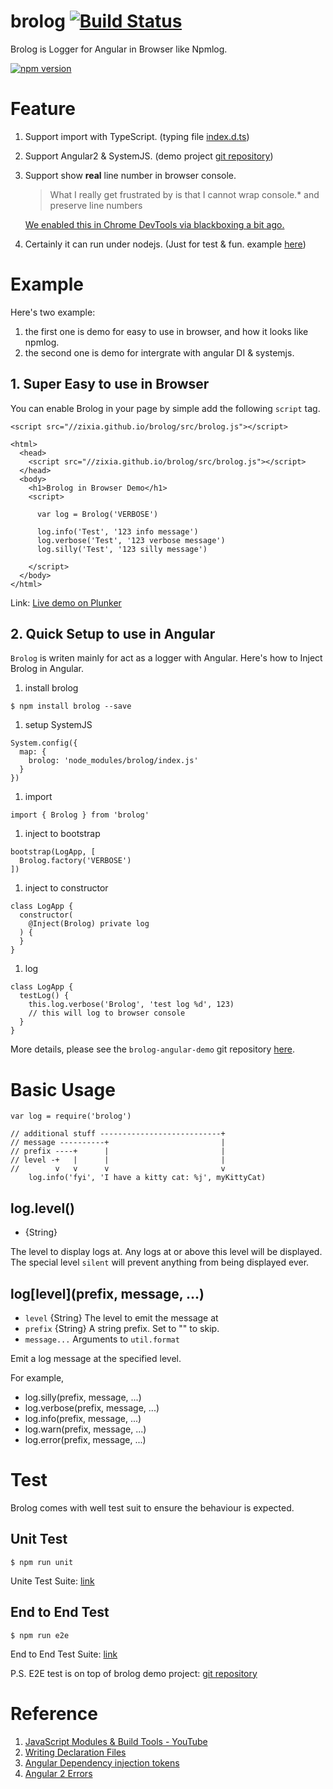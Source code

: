 # brolog  [![Build Status](https://travis-ci.org/zixia/brolog.svg?branch=master)](https://travis-ci.org/zixia/brolog)

Brolog is Logger for Angular in Browser like Npmlog.

[![npm version](https://badge.fury.io/js/brolog.svg)](https://badge.fury.io/js/brolog)

# Feature

1. Support import with TypeScript. (typing file [index.d.ts](https://github.com/zixia/brolog/blob/master/index.d.ts))
1. Support Angular2 & SystemJS. (demo project [git repository](https://github.com/zixia/brolog-angular-demo))
1. Support show **real** line number in browser console.
    > What I really get frustrated by is that I cannot wrap console.* and preserve line numbers

    [We enabled this in Chrome DevTools via blackboxing a bit ago.](https://gist.github.com/paulirish/c307a5a585ddbcc17242)
1. Certainly it can run under nodejs. (Just for test & fun. example [here](https://github.com/zixia/brolog/blob/master/example/npm-like-logger.js))

# Example

Here's two example: 

1. the first one is demo for easy to use in browser, and how it looks like npmlog.
1. the second one is demo for intergrate with angular DI & systemjs.

## 1. Super Easy to use in Browser

You can enable Brolog in your page by simple add the following `script` tag.

```
<script src="//zixia.github.io/brolog/src/brolog.js"></script>
```

```
<html>
  <head>
    <script src="//zixia.github.io/brolog/src/brolog.js"></script>
  </head>
  <body>
    <h1>Brolog in Browser Demo</h1>
    <script>

      var log = Brolog('VERBOSE')

      log.info('Test', '123 info message')
      log.verbose('Test', '123 verbose message')
      log.silly('Test', '123 silly message')

    </script>
  </body>
</html>
```

Link: [Live demo on Plunker](http://embed.plnkr.co/tvO9MHscHuOM5XvZRIU6/)

## 2. Quick Setup to use in Angular

`Brolog` is writen mainly for act as a logger with Angular. Here's how to Inject Brolog in Angular.

1. install brolog  
  ```
  $ npm install brolog --save
  ```
  
1. setup SystemJS  
  ```
  System.config({
    map: {
      brolog: 'node_modules/brolog/index.js'
    }
  })
  ```
  
1. import  
  ```
  import { Brolog } from 'brolog'
  ```
    
1. inject to bootstrap  
  ```
  bootstrap(LogApp, [
    Brolog.factory('VERBOSE')
  ])
  ```
  
1. inject to constructor  
  ```
  class LogApp {
    constructor(
      @Inject(Brolog) private log
    ) {
    }
  }
  ```
  
1. log  
  ```
  class LogApp {
    testLog() {
      this.log.verbose('Brolog', 'test log %d', 123)
      // this will log to browser console
    }
  }
  ```

More details, please see the `brolog-angular-demo` git repository [here](https://github.com/zixia/brolog-angular-demo).

# Basic Usage

```
var log = require('brolog')

// additional stuff ---------------------------+
// message ----------+                         |
// prefix ----+      |                         |
// level -+   |      |                         |
//        v   v      v                         v
    log.info('fyi', 'I have a kitty cat: %j', myKittyCat)
```

## log.level()

* {String}

The level to display logs at.  Any logs at or above this level will be
displayed.  The special level `silent` will prevent anything from being
displayed ever.

## log\[level](prefix, message, ...)

* `level` {String} The level to emit the message at
* `prefix` {String} A string prefix.  Set to "" to skip.
* `message...` Arguments to `util.format`

Emit a log message at the specified level.

For example,

* log.silly(prefix, message, ...)
* log.verbose(prefix, message, ...)
* log.info(prefix, message, ...)
* log.warn(prefix, message, ...)
* log.error(prefix, message, ...)

# Test

Brolog comes with well test suit to ensure the behaviour is expected.

## Unit Test

```
$ npm run unit
```

Unite Test Suite: [link](https://github.com/zixia/brolog/tree/master/test/unit)

## End to End Test

```
$ npm run e2e
```

End to End Test Suite: [link](https://github.com/zixia/brolog/tree/master/test/e2e)

P.S. E2E test is on top of brolog demo project: [git repository](https://github.com/zixia/brolog-angular-demo)

# Reference

1. [JavaScript Modules & Build Tools - YouTube](https://www.youtube.com/watch?v=U4ja6HeBm6s)
2. [Writing Declaration Files](https://www.typescriptlang.org/docs/handbook/writing-declaration-files.html)
3. [Angular Dependency injection tokens](https://angular.io/docs/ts/latest/guide/dependency-injection.html#!#token)
4. [Angular 2 Errors](https://daveceddia.com/angular-2-errors/)

